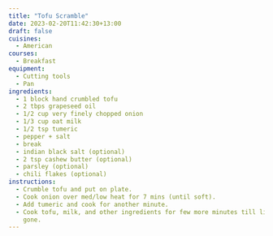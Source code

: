```yaml
---
title: "Tofu Scramble"
date: 2023-02-20T11:42:30+13:00
draft: false
cuisines:
  - American
courses:
  - Breakfast
equipment:
  - Cutting tools
  - Pan
ingredients:
  - 1 block hand crumbled tofu
  - 2 tbps grapeseed oil
  - 1/2 cup very finely chopped onion
  - 1/3 cup oat milk
  - 1/2 tsp tumeric
  - pepper + salt
  - break
  - indian black salt (optional)
  - 2 tsp cashew butter (optional)
  - parsley (optional)
  - chili flakes (optional)
instructions:
  - Crumble tofu and put on plate.
  - Cook onion over med/low heat for 7 mins (until soft).
  - Add tumeric and cook for another minute.
  - Cook tofu, milk, and other ingredients for few more minutes till liquid is
    gone.
---
```

